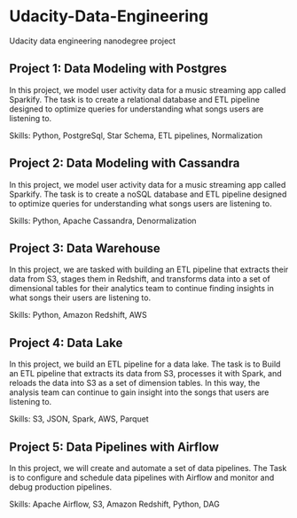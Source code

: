 # Udacity-Data-Engineering
Udacity data engineering nanodegree project 
## Project 1: Data Modeling with Postgres

In this project, we model user activity data for a music streaming app called Sparkify. The task is to create a relational database and ETL pipeline designed to optimize queries for understanding what songs users are listening to. 

Skills: Python, PostgreSql, Star Schema, ETL pipelines, Normalization
## Project 2: Data Modeling with Cassandra

In this project, we model user activity data for a music streaming app called Sparkify. The task is to create a noSQL database and ETL pipeline designed to optimize queries for understanding what songs users are listening to. 

Skills: Python, Apache Cassandra, Denormalization
## Project 3: Data Warehouse 

In this project, we are tasked with building an ETL pipeline that extracts their data from S3, stages them in Redshift, 
and transforms data into a set of dimensional tables for their analytics team to continue finding insights in what songs their users are listening to.

Skills: Python, Amazon Redshift, AWS 
## Project 4: Data Lake 

In this project, we build an ETL pipeline for a data lake. 
The task is to Build an ETL pipeline that extracts its data from S3, processes it with Spark, and reloads the data into S3 as a set of dimension tables. In this way, 
the analysis team can continue to gain insight into the songs that users are listening to.

Skills: S3, JSON, Spark, AWS, Parquet
## Project 5: Data Pipelines with Airflow 

In this project, we will create and automate a set of data pipelines.
The Task is to configure and schedule data pipelines with Airflow and monitor and debug production pipelines.

Skills: Apache Airflow, S3, Amazon Redshift, Python, DAG
